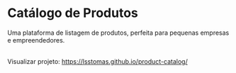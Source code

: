 <h1>Catálogo de Produtos</h1>
Uma plataforma de listagem de produtos, perfeita para pequenas empresas e empreendedores.
<br><br>

Visualizar projeto: https://lsstomas.github.io/product-catalog/
